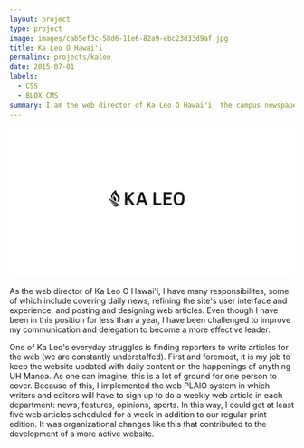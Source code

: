 ```yaml
---
layout: project
type: project
image: images/cab5ef3c-58d6-11e6-82a9-ebc23d33d9af.jpg
title: Ka Leo O Hawai'i
permalink: projects/kaleo
date: 2015-07-01
labels:
  - CSS
  - BLOX CMS
summary: I am the web director of Ka Leo O Hawai'i, the campus newspaper.
---
```


<img class="ui medium right floated rounded image" src="/images/cab5ef3c-58d6-11e6-82a9-ebc23d33d9af.jpg">

As the web director of Ka Leo O Hawai'i, I have many responsibilites, some of which include covering daily news, refining the site's user interface and experience, and posting and designing web articles. Even though I have been in this position for less than a year, I have been challenged to improve my communication and delegation to become a more effective leader. 

One of Ka Leo's everyday struggles is finding reporters to write articles for the web (we are constantly understaffed). First and foremost, it is my job to keep the website updated with daily content on the happenings of anything UH Manoa. As one can imagine, this is a lot of ground for one person to cover. Because of this, I implemented the web PLAIO system in which writers and editors will have to sign up to do a weekly web article in each department: news, features, opinions, sports. In this way, I could get at least five web articles scheduled for a week in addition to our regular print edition. It was organizational changes like this that contributed to the development of a more active website.
